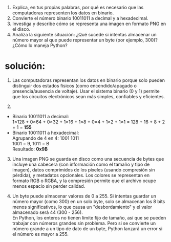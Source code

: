 1. Explica, en tus propias palabras, por qué es necesario que las computadoras representen los datos en binario.
2. Convierte el número binario 10011011 a decimal y a hexadecimal.
3. Investiga y describe cómo se representa una imagen en formato PNG en el disco.
4. Analiza la siguiente situación: ¿Qué sucede si intentas almacenar un número mayor al que puede representar un byte (por ejemplo, 300)? ¿Cómo lo maneja Python?

# solución:

1. Las computadoras representan los datos en binario porque solo pueden distinguir dos estados físicos (como encendido/apagado o presencia/ausencia de voltaje). Usar el sistema binario (0 y 1) permite que los circuitos electrónicos sean más simples, confiables y eficientes.

2.  
- Binario 10011011 a decimal:  
  1×128 + 0×64 + 0×32 + 1×16 + 1×8 + 0×4 + 1×2 + 1×1 = 128 + 16 + 8 + 2 + 1 = **155**
- Binario 10011011 a hexadecimal:  
  Agrupando de 4 en 4: 1001 1011  
  1001 = 9, 1011 = B  
  Resultado: **0x9B**

3. Una imagen PNG se guarda en disco como una secuencia de bytes que incluye una cabecera (con información como el tamaño y tipo de imagen), datos comprimidos de los píxeles (usando compresión sin pérdida), y metadatos opcionales. Los colores se representan en formato RGB o RGBA, y la compresión permite que el archivo ocupe menos espacio sin perder calidad.

4. Un byte puede almacenar valores de 0 a 255. Si intentas guardar un número mayor (como 300) en un solo byte, solo se almacenan los 8 bits menos significativos, lo que causa un "desbordamiento" y el valor almacenado será 44 (300 - 256).  
En Python, los enteros no tienen límite fijo de tamaño, así que se pueden trabajar con números grandes sin problema. Pero si se convierte un número grande a un tipo de dato de un byte, Python lanzará un error si el número es mayor a 255.